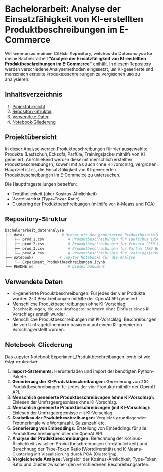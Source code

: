 # Bachelorarbeit: Analyse der Einsatzfähigkeit von KI-erstellten Produktbeschreibungen im E-Commerce

Willkommen zu meinem GitHub-Repository, welches die Datenanalyse für meine Bachelorarbeit **"Analyse der Einsatzfähigkeit von KI-erstellten Produktbeschreibungen im E-Commerce"** enthält. In diesem Repository werden verschiedene Analysemethoden eingesetzt, um KI-generierte und menschlich erstellte Produktbeschreibungen zu vergleichen und zu analysieren.

## Inhaltsverzeichnis

1. [Projektübersicht](#projektübersicht)
2. [Repository-Struktur](#repository-struktur)
3. [Verwendete Daten](#verwendete-daten)
4. [Notebook-Gliederung](#notebook-gliederung)

## Projektübersicht

In dieser Analyse werden Produktbeschreibungen für vier ausgewählte Produkte (Laufschuh, Ecksofa, Parfüm, Trainingsjacke) mithilfe von KI generiert. Anschließend werden diese mit menschlich erstellten Produktbeschreibungen, sowohl mit als auch ohne KI-Vorschlag, verglichen. Hauptziel ist es, die Einsatzfähigkeit von KI-generierten Produktbeschreibungen im E-Commerce zu untersuchen.

Die Hauptfragestellungen betreffen:
- Textähnlichkeit (über Kosinus-Ähnlichkeit)
- Wortdiversität (Type-Token Ratio)
- Clustering der Produktbeschreibungen (mithilfe von k-Means und PCA)

## Repository-Struktur
```bash
bachelorarbeit_datenanalyse
├── data/                 # Ordner mit den generierten Produktbeschreibungen (CSV-Dateien)
│   ├── prod_1.csv           # Produktbeschreibungen für Laufschuh (250 Beschreibungen)
│   ├── prod_2.csv           # Produktbeschreibungen für Ecksofa (250 Beschreibungen)
│   ├── prod_3.csv           # Produktbeschreibungen für Parfüm (250 Beschreibungen)
│   └── prod_4.csv           # Produktbeschreibungen für Trainingsjacke (250 Beschreibungen)
├── notebook/            # Jupyter Notebooks für die Analyse
│   └── Experiment_Produktbeschreibungen.ipynb
└── README.md                # Dieses Dokument
```
## Verwendete Daten

* KI-generierte Produktbeschreibungen: Für jedes der vier Produkte wurden 250 Beschreibungen mithilfe der OpenAI API generiert.
* Menschliche Produktbeschreibungen ohne KI-Vorschlag: Beschreibungen, die von Umfrageteilnehmern ohne Einfluss eines KI-Vorschlags erstellt wurden.
* Menschliche Produktbeschreibungen mit KI-Vorschlag: Beschreibungen, die von Umfrageteilnehmern basierend auf einem KI-generierten Vorschlag erstellt wurden.

## Notebook-Gliederung

Das Jupyter Notebook Experiment_Produktbeschreibungen.ipynb ist wie folgt strukturiert:

1. **Import-Statements:** Herunterladen und Import der benötigten Python-Pakete.
2. **Generierung der KI-Produktbeschreibungen:** Generierung von 250 Produktbeschreibungen für jedes der vier Produkte mithilfe der OpenAI API.
3. **Menschlich generierte Produktbeschreibungen (ohne KI-Vorschlag):** Einlesen der Umfrageergebnisse ohne KI-Vorschlag.
4. **Menschlich generierte Produktbeschreibungen (mit KI-Vorschlag):** Einlesen der Umfrageergebnisse mit KI-Vorschlag.
5. **Statistiken der Produktbeschreibungen:** Vergleich grundlegender Textmerkmale wie Wortanzahl, Satzanzahl etc.
6. **Generierung von Embeddings:** Erstellung von Embeddings für alle Produktbeschreibungen über die OpenAI API.
7. **Analyse der Produktbeschreibungen:** Berechnung der Kosinus-Ähnlichkeit zwischen Produktbeschreibungen (Textähnlichkeit) und Berechnung der Type-Token Ratio (Wortdiversität) und K-Means-Clustering mit Visualisierung durch PCA (Clustering).
8. **Vergleichende Analyse:** Vergleich der Kosinus-Ähnlichkeit, Type-Token Ratio und Cluster zwischen den verschiedenen Beschreibungsarten.

